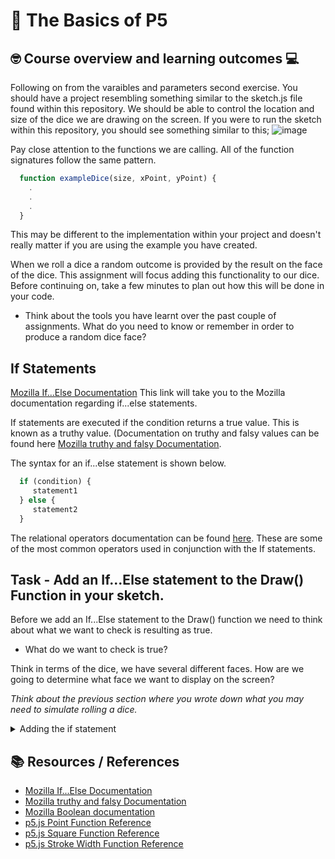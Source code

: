 # :wave: The Basics of P5 

## 🤓 Course overview and learning outcomes 💻

Following on from the varaibles and parameters second exercise. You should have a project resembling something similar to the sketch.js file found within this repository. We should be able to control the location and size of the dice we are drawing on the screen. If you were to run the sketch within this repository, you should see something similar to this;
![image](https://user-images.githubusercontent.com/67816866/150931163-b0f7981d-cc91-4187-b5f6-5606b306a107.png)

Pay close attention to the functions we are calling. All of the function signatures follow the same pattern. 
  
  ```js 
    function exampleDice(size, xPoint, yPoint) {
      .
      .
      .
    }
   ```
This may be different to the implementation within your project and doesn't really matter if you are using the example you have created.

When we roll a dice a random outcome is provided by the result on the face of the dice. This assignment will focus adding this functionality to our dice. Before continuing on, take a few minutes to plan out how this will be done in your code. 

* Think about the tools you have learnt over the past couple of assignments. What do you need to know or remember in order to produce a random dice face? 


## If Statements
[Mozilla If...Else Documentation](https://developer.mozilla.org/en-US/docs/Web/JavaScript/Reference/Statements/if...else) This link will take you to the Mozilla documentation regarding if...else statements. 

If statements are executed if the condition returns a true value. This is known as a truthy value. (Documentation on truthy and falsy values can be found here [Mozilla truthy and falsy Documentation](https://developer.mozilla.org/en-US/docs/Glossary/Truthy).

The syntax for an if...else statement is shown below.

```js
  if (condition) {
     statement1
  } else {
     statement2
  }
```
The relational operators documentation can be found [here](https://developer.mozilla.org/en-US/docs/Web/JavaScript/Reference/Operators#relational_operators). These are some of the most common operators used in conjunction with the If statements.



## Task - Add an If...Else statement to the Draw() Function in your sketch.
Before we add an If...Else statement to the Draw() function we need to think about what we want to check is resulting as true.

* What do we want to check is true?

Think in terms of the dice, we have several different faces. How are we going to determine what face we want to display on the screen? 


*Think about the previous section where you wrote down what you may need to simulate rolling a dice.*



<details>
  <summary> Adding the if statement </summary>
  My process can pe found below. If you don't want to see my process, continue on. You can always come back and see how my process compares to yours. 
  <details>
    <summary> My intent </summary>
    
     * I will create a global variable to remember the value that needs to be drawn on screen
    
     * I will need to add an If statement to the Draw() Function in order to draw the correct dice face
    
     * I will need some mechanism to generate a random number that the dice face on the screen will reflect
    
  </details>
  
  For my implementation I am going to use a Global variable to remember the value that has been rolled. This is what I will use within my If statement to evaluate my true clauses. This may seem strange but because of the Draw() function being called constantly, the drawing is constantly refreshed in the background. If I was to call the function just once, I wouldn't see the dice after the first refresh.

  The following screenshot show the global variable implementation
![image](https://user-images.githubusercontent.com/67816866/150936407-5a8da22d-443a-4ad3-8cd8-2955d42e8a51.png)

  This variable has been created outside of any function and using the var keyword.

  Now that I have a location to store my dice roll, I can start to think about the if statement. 

  In the example I have 6 dice functions defined. These represent each face on a 6 sided dice.

  * Why has this variable been created where it has?

  * Why haven't I used the const keyword to describe this variable? 


  ## My first attempt at an If statement to draw the dice face.
  The following screenshot show the first implementation of my If statement. This implementation is designed to draw the face of the dice representing 'one' when dice value is equal to one. 
  ![image](https://user-images.githubusercontent.com/67816866/150938825-03bc521e-8b0d-49c4-ab1a-ca8cc7058f6a.png)

  🧐 'Hmm... This doesn't seem to be outputting anything on the screen...' Why does the example in the above screenshot not seem to be outputting anyting? Write down some suggestions to make the dice output to the screen.
  
  
  ## Task - Make the dice appear on the screen
  Add screenshots of the changes you have made to make the dice appear on the screen.
  
  
  
  ## Task - Expand the If statement
  Add more conditions to the If statment. Are you catering for all possible dice face?
  Add a screenshot of your changes. 
  
  
  How did you test these changes?
  
  
  ## Extension Task - Can you add a button to change the value of the dice? 
  [p5.js Button Documentation](https://p5js.org/reference/#/p5/createButton) Using this documentation, can you add a button to change the value of the dice being displayed? 

  Take a minute and think about this, what needs to change? 

  *Write down the process you want the user to do in order to 'roll the dice'.* What does this include? 
  
  
</details>
  
## 📚  Resources / References
* [Mozilla If...Else Documentation](https://developer.mozilla.org/en-US/docs/Web/JavaScript/Reference/Statements/if...else)
* [Mozilla truthy and falsy Documentation](https://developer.mozilla.org/en-US/docs/Glossary/Truthy)
* [Mozilla Boolean documentation](https://developer.mozilla.org/en-US/docs/Web/JavaScript/Reference/Global_Objects/Boolean)
* [p5.js Point Function Reference](https://p5js.org/reference/#/p5/point) 
* [p5.js Square Function Reference](https://p5js.org/reference/#/p5/square)
* [p5.js Stroke Width Function Reference](https://p5js.org/reference/#/p5/strokeWeight)
